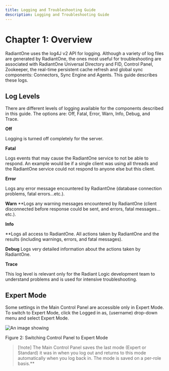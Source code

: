 ```yaml
---
title: Logging and Troubleshooting Guide
description: Logging and Troubleshooting Guide
---
```



# Chapter 1: Overview

RadiantOne uses the log4J v2 API for logging.
Although a variety of log files are generated by RadiantOne, the ones most useful for troubleshooting are associated with RadiantOne Universal Directory and FID, Control Panel, Zookeeper, the real-time persistent cache refresh and global sync components: Connectors, Sync Engine and Agents. This guide describes these logs.

## Log Levels

There are different levels of logging available for the components described in this guide. The options are: Off, Fatal, Error, Warn, Info, Debug, and Trace.

**Off**

Logging is turned off completely for the server.

**Fatal**

Logs events that may cause the RadiantOne service to not be able to respond.  An example would be if a single client was using all threads and the RadiantOne service could not respond to anyone else but this client.

**Error**

Logs any error message encountered by RadiantOne (database connection problems, fatal errors…etc.).

**Warn**
**Logs any warning messages encountered by RadiantOne (client disconnected before response could be sent, and errors, fatal messages…etc.).

**Info**

**Logs all access to RadiantOne.  All actions taken by RadiantOne and the results (including warnings, errors, and fatal messages).

**Debug**
Logs very detailed information about the actions taken by RadiantOne.

**Trace**

This log level is relevant only for the Radiant Logic development team to understand problems and is used for intensive troubleshooting.
 

## Expert Mode

Some settings in the Main Control Panel are accessible only in Expert Mode. To switch to Expert Mode, click the Logged in as, (username) drop-down menu and select Expert Mode. 

![An image showing ](Media/expert-mode.jpg)

Figure 2: Switching Control Panel to Expert Mode

>[!note] The Main Control Panel saves the last mode (Expert or Standard) it was in when you log out and returns to this mode automatically when you log back in. The mode is saved on a per-role basis.**
